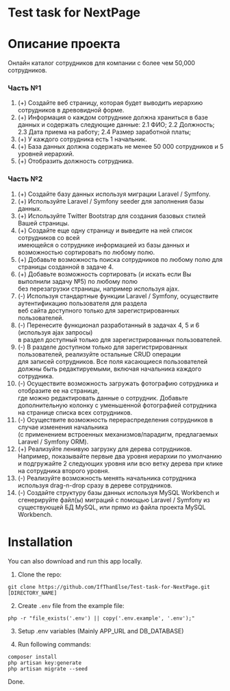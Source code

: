 # Test task for NextPage

# Описание проекта

Онлайн каталог сотрудников для компании с более чем 50,000 сотрудников.

### Часть №1

1. (+) Создайте веб страницу, которая будет выводить иерархию сотрудников в древовидной форме.
2. (+) Информация о каждом сотруднике должна храниться в базе данных и содержать следующие данные:
    2.1 ФИО;
    2.2 Должность;
    2.3 Дата приема на работу;
    2.4 Размер заработной платы;
3. (+) У каждого сотрудника есть 1 начальник.
4. (+) База данных должна содержать не менее 50 000 сотрудников и 5 уровней иерархий.
3. (+) Отобразить должность сотрудника.

### Часть №2

1. (+) Создайте базу данных используя миграции Laravel / Symfony.
2. (+) Используйте Laravel / Symfony seeder для заполнения базы данных.
3. (+) Используйте Twitter Bootstrap для создания базовых стилей Вашей страницы.
4. (+) Создайте еще одну страницу и выведите на ней список сотрудников со всей  
имеющейся о сотруднике информацией из базы данных и возможностью сортировать по любому полю.
5. (+) Добавьте возможность поиска сотрудников по любому полю для страницы созданной в задаче 4.
6. (+) Добавьте возможность сортировать (и искать если Вы выполнили задачу №5) по любому полю  
без перезагрузки страницы, например используя ajax.
7. (-) Используя стандартные функции Laravel / Symfony, осуществите аутентификацию пользователя для раздела  
веб сайта доступного только для зарегистрированных пользователей.
8. (-) Перенесите функционал разработанный в задачах 4, 5 и 6 (используя ajax запросы)  
в раздел доступный только для зарегистрированных пользователей.
9. (-) В разделе доступном только для зарегистрированных пользователей, реализуйте остальные CRUD операции  
для записей сотрудников. Все поля касающиеся пользователей должны быть редактируемыми, включая начальника каждого сотрудника.
10. (-) Осуществите возможность загружать фотографию сотрудника и отобразите ее на странице,  
где можно редактировать данные о сотрудник. Добавьте дополнительную колонку с уменьшенной фотографией сотрудника  
на странице списка всех сотрудников.
11. (-) Осуществите возможность перераспределения сотрудников в случае изменения начальника  
(с применением встроенных механизмов/парадигм, предлагаемых Laravel / Symfony ORM).
12. (+) Реализуйте ленивую загрузку для дерева сотрудников. Например, показывайте первые два уровня иерархии 
по умолчанию и подгружайте 2 следующих уровня или всю ветку дерева при клике на сотрудника второго уровня.
13. (-) Реализуйте возможность менять начальника сотрудника используя drag-n-drop сразу в дереве сотрудников.
14. (-) Создайте структуру базы данных используя MySQL Workbench и сгенерируйте файл(ы) миграций с
помощью Laravel / Symfony из существующей БД MySQL, или прямо из файла проекта MySQL Workbench.


# Installation

You can also download and run this app locally.

1) Clone the repo:
```
git clone https://github.com/IfThanElse/Test-task-for-NextPage.git [DIRECTORY_NAME]
```

2) Create `.env` file from the example file:
```
php -r "file_exists('.env') || copy('.env.example', '.env');"
```

3) Setup .env variables (Mainly APP_URL and DB_DATABASE)

4) Run following commands:
```
composer install
php artisan key:generate
php artisan migrate --seed

```

Done.
